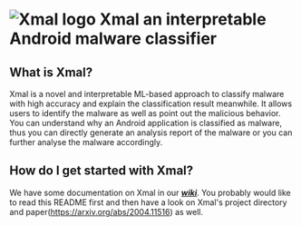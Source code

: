 ![Xmal logo](img/Xmal_Logo.jpg)
Xmal an interpretable Android malware classifier
=========================================================

What is Xmal?
---------------
Xmal is a novel and interpretable ML-based approach to classify malware with
high accuracy and explain the classification result meanwhile. It allows users
to identify the malware as well as point out the malicious behavior. You can 
understand why an Android application is classified as malware, thus you can 
directly generate an analysis report of the malware or you can further analyse
the malware accordingly. 

How do I get started with Xmal?
---------------------------------
We have some documentation on Xmal in our [_**wiki**_](https://github.com/wubozhi/xmal/wiki). You probably would like to read 
this README first and then have a look on Xmal's project directory and paper(https://arxiv.org/abs/2004.11516) as well.


